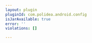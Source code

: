 ```yaml
---
layout: plugin
pluginId: com.polidea.android.config
isJarAvailable: true
error: ''
violations: []

---
```

